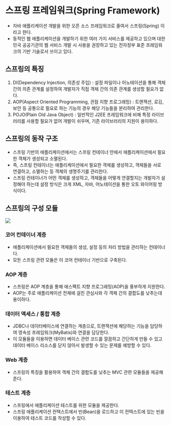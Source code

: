 # 스프링 프레임워크(Spring Framework)

- 자바 애플리케이션 개발을 위한 오픈 소스 프레임워크로 줄여서 스프링(Spring) 이라고 한다.
- 동적인 웹 애플리케이션을 개발하기 위한 여러 가지 서비스를 제공하고 있으며 대한민국 공공기관의 웹 서비스 개발 시 사용을 권장하고 있는 전자정부 표준 프레임워크의 기반 기술로서 쓰이고 있다.

## 스프링의 특징

1. DI(Dependency Injection, 의존성 주입) : 설정 파일이나 어노테이션을 통해 객체 간의 의존 관계를 설정하여 개발자가 직접 객체 간의 의존 관계를 생성할 필요가 없다.
2. AOP(Aspect Oriented Programming, 관점 지향 프로그래밍) : 트랜잭션, 로깅, 보안 등 공통으로 필요로 하는 기능의 경우 해당 기능들을 분리하여 관리한다.
3. POJO(Plain Old Java Object) : 일반적인 J2EE 프레임워크에 비해 특정 라이브러리를 사용할 필요가 없어 개발이 쉬우며, 기존 라이브러리의 지원이 용이하다.

## 스프링의 동작 구조

- 스프링 기반의 애플리케이션에서는 스프링 컨테이너 안에서 애플리케이션에서 필요한 객체가 생성되고 소멸된다.
- 즉, 스프링 컨테이너는 애플리케이션에서 필요한 객체를 생성하고, 객체들을 서로 연결하고, 소멸하는 등 객체의 생명주기를 관리한다.
- 스프링 컨테이너가 어떤 객체를 생성하고, 객체들을 어떻게 연결할지는 개발자가 설정해야 하는데 설정 방식은 크게 XML, 자바, 어노테이션을 통한 오토 와이어링 방식이다.

## 스프링의 구성 모듈

<img src="https://user-images.githubusercontent.com/26870393/182374318-408f2120-1126-496c-a053-e566de8af88b.png">

### 코어 컨테이너 계층

- 애플리케이션에서 필요한 객체들의 생성, 설정 등의 처리 방법을 관리하는 컨테이너다.
- 모든 스프링 관련 모듈은 이 코어 컨테이너 기반으로 구축된다.

### AOP 계층

- 스프링은 AOP 계층을 통해 애스팩트 지향 프로그래밍(AOP)을 풍부하게 지원한다.
- AOP는 주로 애플리케이션 전체에 걸친 관심사와 각 객체 간의 결합도를 낮추는데 용이하다.

### 데이터 액세스 / 통합 계층

- JDBC나 데이터베이스에 연결하는 계층으로, 트랜잭션에 해당하는 기능을 담당하여 영속성 프레임워크(MyBatis)와 연결을 담당한다.
- 이 모듈들을 이용하면 데이터 베이스 관련 코드를 깔끔하고 간단하게 만들 수 있고 데이터 베이스 리소스를 닫지 않아서 발생할 수 있는 문제를 예방할 수 있다.

### Web 계층

- 스프링의 특징을 활용하여 객체 간의 결합도를 낮추는 MVC 관련 모듈들을 제공해 준다.

### 테스트 계층

- 스프링에서 애플리케이션 테스트를 위한 모듈을 제공한다.
- 스프링 애플리케이션 컨텍스트에서 빈(Bean)을 로드하고 이 컨텍스트에 있는 빈을 이용하여 테스트 코드를 작성할 수 있다.
